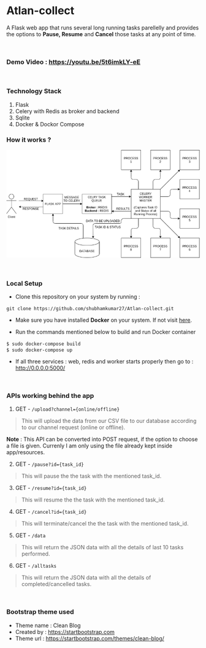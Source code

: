 # Atlan-collect
A Flask web app that runs several long running tasks parellelly and provides the options to **Pause, Resume** and **Cancel** those tasks at any point of time.

<br/>

### Demo Video : https://youtu.be/5t6imkLY-eE

<br/>

### Technology Stack
1) Flask
2) Celery with Redis as broker and backend
3) Sqlite
4) Docker & Dockor Compose

### How it works ?
![](./app/static/img/flowchart.png)

<br/>

### Local Setup
- Clone this repository on your system by running :
```
git clone https://github.com/shubhamkumar27/Atlan-collect.git
```

- Make sure you have installed **Docker** on your system. If not visit [here](https://docs.docker.com/get-docker/).

- Run the commands mentioned below to build and run Docker container
```
$ sudo docker-compose build
$ sudo docker-compose up
```

- If all three services : web, redis and worker starts properly then go to : http://0.0.0.0:5000/


<br/>

### APIs working behind the app
1) GET  -  `/upload?channel={online/offline}`

 >This will upload the data from our CSV file to our database according to our channel request (online or offline).

**Note** :  This API can be converted into POST request, if the option to choose a file is given. Currenly I am only using the file already kept inside app/resources.


2) GET  -  `/pause?id={task_id}`

 >This will pause the the task with the mentioned task_id.

3) GET  -  `/resume?id={task_id}`

 >This will resume the the task with the mentioned task_id.

4) GET  -  `/cancel?id={task_id}`

 >This will terminate/cancel the the task with the mentioned task_id.

5) GET  -  `/data`

 >This will return the JSON data with all the details of last 10 tasks performed.

6) GET  -  `/alltasks`

 >This will return the JSON data with all the details of completed/cancelled tasks.


<br/>

### Bootstrap theme used
- Theme name : Clean Blog
- Created by : https://startbootstrap.com
- Theme url  : https://startbootstrap.com/themes/clean-blog/



